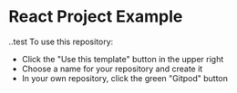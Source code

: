 # React Project Example
..test
To use this repository:
- Click the "Use this template" button in the upper right
- Choose a name for your repository and create it
- In your own repository, click the green "Gitpod" button
